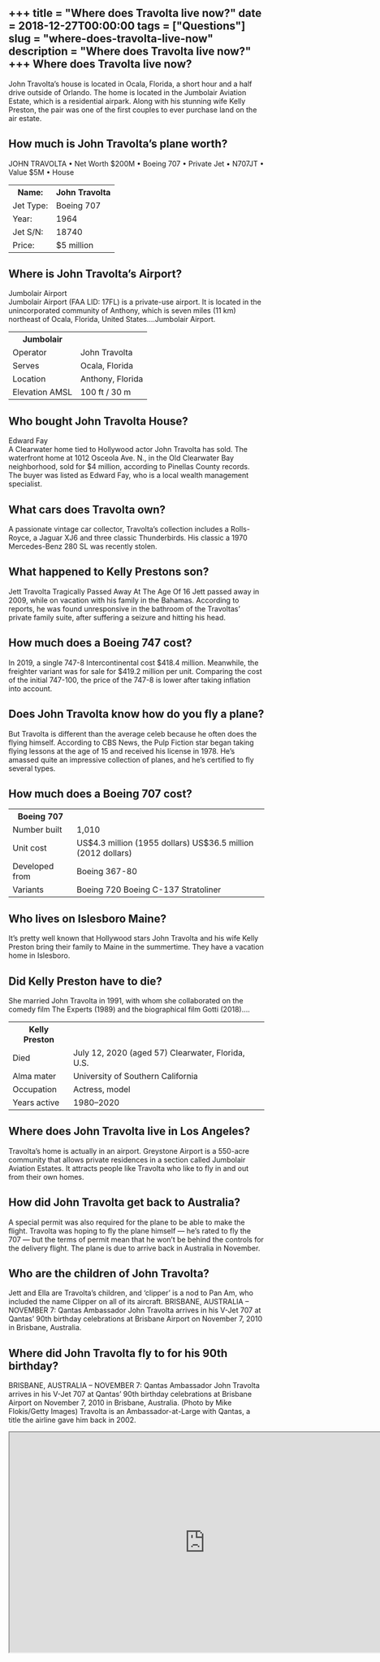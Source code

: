 +++
title = "Where does Travolta live now?"
date = 2018-12-27T00:00:00
tags = ["Questions"]
slug = "where-does-travolta-live-now"
description = "Where does Travolta live now?"
+++
Where does Travolta live now?
-----------------------------

John Travolta’s house is located in Ocala, Florida, a short hour and a half drive outside of Orlando. The home is located in the Jumbolair Aviation Estate, which is a residential airpark. Along with his stunning wife Kelly Preston, the pair was one of the first couples to ever purchase land on the air estate.

How much is John Travolta’s plane worth?
----------------------------------------

JOHN TRAVOLTA • Net Worth $200M • Boeing 707 • Private Jet • N707JT • Value $5M • House

<table><tr><th>Name:</th><th>John Travolta</th></tr><tr><td>Jet Type:</td><td>Boeing 707</td></tr><tr><td>Year:</td><td>1964</td></tr><tr><td>Jet S/N:</td><td>18740</td></tr><tr><td>Price:</td><td>$5 million</td></tr></table>

Where is John Travolta’s Airport?
---------------------------------

Jumbolair Airport  
Jumbolair Airport (FAA LID: 17FL) is a private-use airport. It is located in the unincorporated community of Anthony, which is seven miles (11 km) northeast of Ocala, Florida, United States….Jumbolair Airport.

<table><tr><th>Jumbolair</th></tr><tr><td>Operator</td><td>John Travolta</td></tr><tr><td>Serves</td><td>Ocala, Florida</td></tr><tr><td>Location</td><td>Anthony, Florida</td></tr><tr><td>Elevation AMSL</td><td>100 ft / 30 m</td></tr></table>

Who bought John Travolta House?
-------------------------------

Edward Fay  
A Clearwater home tied to Hollywood actor John Travolta has sold. The waterfront home at 1012 Osceola Ave. N., in the Old Clearwater Bay neighborhood, sold for $4 million, according to Pinellas County records. The buyer was listed as Edward Fay, who is a local wealth management specialist.

What cars does Travolta own?
----------------------------

A passionate vintage car collector, Travolta’s collection includes a Rolls-Royce, a Jaguar XJ6 and three classic Thunderbirds. His classic a 1970 Mercedes-Benz 280 SL was recently stolen.

What happened to Kelly Prestons son?
------------------------------------

Jett Travolta Tragically Passed Away At The Age Of 16 Jett passed away in 2009, while on vacation with his family in the Bahamas. According to reports, he was found unresponsive in the bathroom of the Travoltas’ private family suite, after suffering a seizure and hitting his head.

How much does a Boeing 747 cost?
--------------------------------

In 2019, a single 747-8 Intercontinental cost $418.4 million. Meanwhile, the freighter variant was for sale for $419.2 million per unit. Comparing the cost of the initial 747-100, the price of the 747-8 is lower after taking inflation into account.

Does John Travolta know how do you fly a plane?
-----------------------------------------------

But Travolta is different than the average celeb because he often does the flying himself. According to CBS News, the Pulp Fiction star began taking flying lessons at the age of 15 and received his license in 1978. He’s amassed quite an impressive collection of planes, and he’s certified to fly several types.

How much does a Boeing 707 cost?
--------------------------------

<table><tr><th>Boeing 707</th></tr><tr><td>Number built</td><td>1,010</td></tr><tr><td>Unit cost</td><td>US$4.3 million (1955 dollars) US$36.5 million (2012 dollars)</td></tr><tr><td>Developed from</td><td>Boeing 367-80</td></tr><tr><td>Variants</td><td>Boeing 720 Boeing C-137 Stratoliner</td></tr></table>

Who lives on Islesboro Maine?
-----------------------------

It’s pretty well known that Hollywood stars John Travolta and his wife Kelly Preston bring their family to Maine in the summertime. They have a vacation home in Islesboro.

Did Kelly Preston have to die?
------------------------------

She married John Travolta in 1991, with whom she collaborated on the comedy film The Experts (1989) and the biographical film Gotti (2018)….

<table><tr><th>Kelly Preston</th></tr><tr><td>Died</td><td>July 12, 2020 (aged 57) Clearwater, Florida, U.S.</td></tr><tr><td>Alma mater</td><td>University of Southern California</td></tr><tr><td>Occupation</td><td>Actress, model</td></tr><tr><td>Years active</td><td>1980–2020</td></tr></table>

Where does John Travolta live in Los Angeles?
---------------------------------------------

Travolta’s home is actually in an airport. Greystone Airport is a 550-acre community that allows private residences in a section called Jumbolair Aviation Estates. It attracts people like Travolta who like to fly in and out from their own homes.

How did John Travolta get back to Australia?
--------------------------------------------

A special permit was also required for the plane to be able to make the flight. Travolta was hoping to fly the plane himself — he’s rated to fly the 707 — but the terms of permit mean that he won’t be behind the controls for the delivery flight. The plane is due to arrive back in Australia in November.

Who are the children of John Travolta?
--------------------------------------

Jett and Ella are Travolta’s children, and ‘clipper’ is a nod to Pan Am, who included the name Clipper on all of its aircraft. BRISBANE, AUSTRALIA – NOVEMBER 7: Qantas Ambassador John Travolta arrives in his V-Jet 707 at Qantas’ 90th birthday celebrations at Brisbane Airport on November 7, 2010 in Brisbane, Australia.

Where did John Travolta fly to for his 90th birthday?
-----------------------------------------------------

BRISBANE, AUSTRALIA – NOVEMBER 7: Qantas Ambassador John Travolta arrives in his V-Jet 707 at Qantas’ 90th birthday celebrations at Brisbane Airport on November 7, 2010 in Brisbane, Australia. (Photo by Mike Flokis/Getty Images) Travolta is an Ambassador-at-Large with Qantas, a title the airline gave him back in 2002.

<iframe allow="accelerometer; autoplay; clipboard-write; encrypted-media; gyroscope; picture-in-picture" allowfullscreen="" class="__youtube_prefs__  epyt-is-override  no-lazyload" data-no-lazy="1" data-origheight="433" data-origwidth="770" data-skipgform_ajax_framebjll="" height="433" id="_ytid_78092" loading="lazy" src="https://www.youtube.com/embed/5KH63cG_Ng8?enablejsapi=1&autoplay=0&cc_load_policy=0&cc_lang_pref=&iv_load_policy=1&loop=0&modestbranding=0&rel=1&fs=1&playsinline=0&autohide=2&theme=dark&color=red&controls=1&" title="YouTube player" width="770"></iframe>
